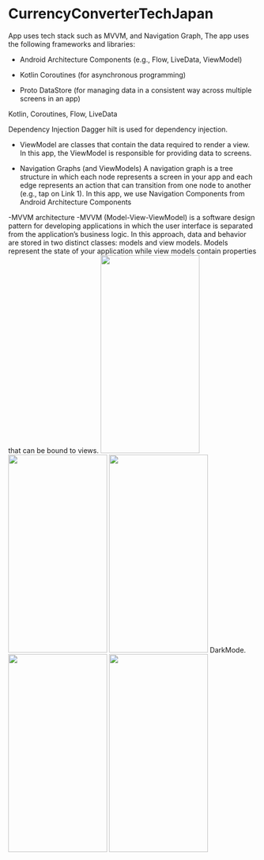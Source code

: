 # CurrencyConverterTechJapan
App uses tech stack such as MVVM, and Navigation Graph, The app uses the following frameworks and libraries:

- Android Architecture Components (e.g., Flow, LiveData, ViewModel)

- Kotlin Coroutines (for asynchronous programming)

- Proto DataStore (for managing data in a consistent way across multiple screens in an app)

Kotlin, Coroutines, Flow, LiveData

Dependency Injection Dagger hilt is used for dependency injection.

 - ViewModel are classes that contain the data required to render a view. In this app, the ViewModel is responsible for providing data to screens.

 - Navigation Graphs (and ViewModels) A navigation graph is a tree structure in which each node represents a screen in your app and each edge represents an action that can transition from one node to another (e.g., tap on Link 1). In this app, we use Navigation Components from Android Architecture Components

-MVVM architecture -MVVM (Model-View-ViewModel) is a software design pattern for developing applications in which the user interface is separated from the application’s business logic.  In this approach, data and behavior are stored in two distinct classes: models and view models. Models represent the state of your application while view models contain properties that can be bound to views.
<img src="https://user-images.githubusercontent.com/42889314/201288516-455940c0-d98b-4313-aef0-b242480a7fbb.jpg" width="200" height="400" />
<img src="https://user-images.githubusercontent.com/42889314/201288522-463d436f-34dc-4a6c-86b0-1cbc356ec37a.jpg" width="200" height="400" />
<img src="https://user-images.githubusercontent.com/42889314/201289631-aa4cb5f8-7e2f-47ad-a3d6-ecd1e7170021.jpg" width="200" height="400" />
DarkMode.<img src="https://user-images.githubusercontent.com/42889314/201288528-dfa4e487-3523-4e09-8734-d45035fc6cb8.jpg" width="200" height="400" />
<img src="https://user-images.githubusercontent.com/42889314/201288534-98d6fd69-62c0-4680-ba0e-4aec2420ea9f.jpg" width="200" height="400" />
